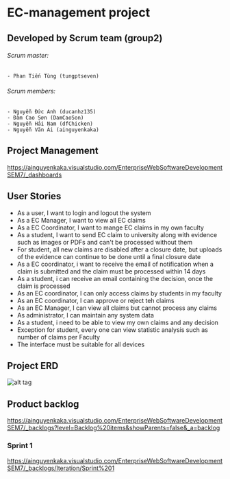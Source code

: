# EC-management project

## Developed by Scrum team (group2)
###### Scrum master:
	- Phan Tiến Tùng (tungptseven)
###### Scrum members:
	- Nguyễn Đức Anh (ducanhz135)
	- Đàm Cao Sơn (DamCaoSon)
 	- Nguyễn Hải Nam (dfChicken)
	- Nguyễn Văn Ái (ainguyenkaka)

## Project Management
https://ainguyenkaka.visualstudio.com/EnterpriseWebSoftwareDevelopmentSEM7/_dashboards

## User Stories
- As a user, I want to login and logout the system
- As a EC Manager, I want to view all EC claims
- As a EC Coordinator, I want to mange EC claims in my own faculty
- As a student, I want to send EC claim to university along with evidence such as images or PDFs and can't be processed without them
- For student, all new claims are disabled after a closure date, but uploads of the evidence can continue to be done until a final closure date
- As a EC coordinator, i want to receive the email of notification when a claim is submitted and the claim must be processed within 14 days
- As a student, i can receive an email containing the decision, once the claim is processed
- As an EC coordinator, I can only access claims by students in my faculty
- As an EC coordinator, I can approve or reject teh claims
- As an EC Manager, I can view all claims but cannot process any claims
- As administrator, I can maintain any system data
- As a student, i need to be able to view my own claims and any decision
- Exception for student, every one can view statistic analysis such as 
number of claims per Faculty
- The interface must be suitable for all devices 

## Project ERD
![alt tag](https://firebasestorage.googleapis.com/v0/b/socialapp-cc534.appspot.com/o/images%2Fsystemerd3.png?alt=media&token=8e02afb1-f9d7-4ae3-9359-e342e2355b4f)

## Product backlog
https://ainguyenkaka.visualstudio.com/EnterpriseWebSoftwareDevelopmentSEM7/_backlogs?level=Backlog%20items&showParents=false&_a=backlog

### Sprint 1
https://ainguyenkaka.visualstudio.com/EnterpriseWebSoftwareDevelopmentSEM7/_backlogs/Iteration/Sprint%201
